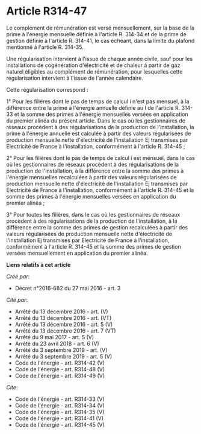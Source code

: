 # Article R314-47

Le complément de rémunération est versé mensuellement, sur la base de la prime à l'énergie mensuelle définie à l'article R.
314-34 et de la prime de gestion définie à l'article R. 314-41, le cas échéant, dans la limite du plafond mentionné à
l'article R. 314-35. 

Une régularisation intervient à l'issue de chaque année civile, sauf pour les installations de cogénération d'électricité et
de chaleur à partir de gaz naturel éligibles au complément de rémunération, pour lesquelles cette régularisation intervient à
l'issue de l'année calendaire. 

Cette régularisation correspond : 

1° Pour les filières dont le pas de temps de calcul i n'est pas mensuel, à la différence entre la prime à l'énergie annuelle
définie au I de l'article R. 314-33 et la somme des primes à l'énergie mensuelles versées en application du premier alinéa du
présent article. Dans le cas où les gestionnaires de réseaux procèdent à des régularisations de la production de
l'installation, la prime à l'énergie annuelle est calculée à partir des valeurs régularisées de production mensuelle nette
d'électricité de l'installation Ej transmises par Electricité de France à l'installation, conformément à l'article R.
314-45 ; 

2° Pour les filières dont le pas de temps de calcul i est mensuel, dans le cas où les gestionnaires de réseaux procèdent à
des régularisations de la production de l'installation, à la différence entre la somme des primes à l'énergie mensuelles
recalculées à partir des valeurs régularisées de production mensuelle nette d'électricité de l'installation Ej transmises par
Electricité de France à l'installation, conformément à l'article R. 314-45 et la somme des primes à l'énergie mensuelles
versées en application du premier alinéa ; 

3° Pour toutes les filières, dans le cas où les gestionnaires de réseaux procèdent à des régularisations de la production de
l'installation, à la différence entre la somme des primes de gestion recalculées à partir des valeurs régularisées de
production mensuelle nette d'électricité de l'installation Ej transmises par Electricité de France à l'installation,
conformément à l'article R. 314-45 et la somme des primes de gestion versées mensuellement en application du premier alinéa.

**Liens relatifs à cet article**

_Créé par_:

  - Décret n°2016-682 du 27 mai 2016 - art. 3

_Cité par_:

  - Arrêté du 13 décembre 2016 - art. (V)
  - Arrêté du 13 décembre 2016 - art. (VT)
  - Arrêté du 13 décembre 2016 - art. 5 (V)
  - Arrêté du 13 décembre 2016 - art. 7 (VT)
  - Arrêté du 9 mai 2017 - art. 5 (V)
  - Arrêté du 23 avril 2018 - art. 6 (V)
  - Arrêté du 3 septembre 2019 - art. (V)
  - Arrêté du 3 septembre 2019 - art. 5 (V)
  - Code de l'énergie - art. R314-42 (V)
  - Code de l'énergie - art. R314-48 (V)
  - Code de l'énergie - art. R314-49 (V)

_Cite_:

  - Code de l'énergie - art. R314-33 (V)
  - Code de l'énergie - art. R314-34 (V)
  - Code de l'énergie - art. R314-35 (V)
  - Code de l'énergie - art. R314-41 (V)
  - Code de l'énergie - art. R314-45 (V)
